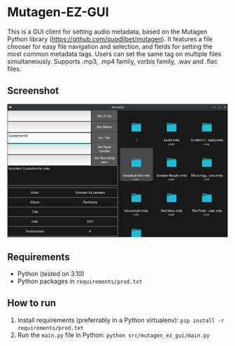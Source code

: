 # Mutagen-EZ-GUI
This is a GUI client for setting audio metadata, based on the Mutagen Python library (https://github.com/quodlibet/mutagen). It features a file chooser for easy file navigation and selection, and fields for setting the most common metadata tags. Users can set the same tag on multiple files simultaneously.
Supports .mp3, .mp4 family, vorbis family, .wav and .flac files.

## Screenshot
![Mutagen-EZ-GUI](assets/screenshots/mutagen-ez-gui.png "Mutagen-EZ-GUI")

## Requirements
- Python (tested on 3.10)
- Python packages in `requirements/prod.txt`

## How to run
1. Install requirements (preferrably in a Python virtualenv):
    `pip install -r requirements/prod.txt`
2. Run the `main.py` file in Python:
    `python src/mutagen_ez_gui/main.py`
